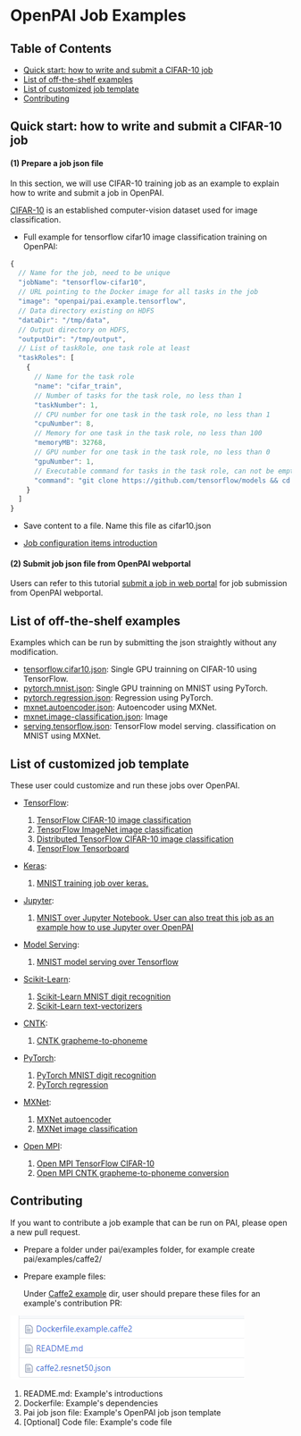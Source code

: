 # OpenPAI Job Examples

## Table of Contents
- [Quick start: how to write and submit a CIFAR-10 job](#quickstart)
- [List of off-the-shelf examples](#offtheshelf)
- [List of customized job template](#customize)
- [Contributing](#contributing)
  
## Quick start: how to write and submit a CIFAR-10 job <a name="quickstart"></a>

####  (1) Prepare a job json file

In this section, we will use CIFAR-10 training job as an example to explain how to write and submit a job in OpenPAI.

[CIFAR-10](http://www.cs.toronto.edu/~kriz/cifar.html) is an established computer-vision dataset used for image classification.

- Full example for tensorflow cifar10 image classification training on OpenPAI: 

```js
{
  // Name for the job, need to be unique
  "jobName": "tensorflow-cifar10",
  // URL pointing to the Docker image for all tasks in the job
  "image": "openpai/pai.example.tensorflow",
  // Data directory existing on HDFS
  "dataDir": "/tmp/data",
  // Output directory on HDFS, 
  "outputDir": "/tmp/output",
  // List of taskRole, one task role at least
  "taskRoles": [
    {
      // Name for the task role
      "name": "cifar_train",
      // Number of tasks for the task role, no less than 1
      "taskNumber": 1,
      // CPU number for one task in the task role, no less than 1
      "cpuNumber": 8,
      // Memory for one task in the task role, no less than 100
      "memoryMB": 32768,
      // GPU number for one task in the task role, no less than 0
      "gpuNumber": 1,
      // Executable command for tasks in the task role, can not be empty
      "command": "git clone https://github.com/tensorflow/models && cd models/research/slim && python download_and_convert_data.py --dataset_name=cifar10 --dataset_dir=$PAI_DATA_DIR && python train_image_classifier.py --batch_size=64 --model_name=inception_v3 --dataset_name=cifar10 --dataset_split_name=train --dataset_dir=$PAI_DATA_DIR --train_dir=$PAI_OUTPUT_DIR"
    }
  ]
}
```

- Save content to a file. Name this file as cifar10.json

- [Job configuration items introduction](../docs/job_tutorial.md#json-config-file-for-job-submission)

####  (2) Submit job json file from OpenPAI webportal

Users can refer to this tutorial [submit a job in web portal](https://github.com/Microsoft/pai/blob/master/docs/submit_from_webportal.md) for job submission from OpenPAI webportal.

## List of off-the-shelf examples <a name="offtheshelf"></a>

Examples which can be run by submitting the json straightly without any modification.

* [tensorflow.cifar10.json](./tensorflow/tensorflow.cifar10.json): Single GPU trainning on CIFAR-10 using TensorFlow.
* [pytorch.mnist.json](./pytorch/pytorch.mnist.json): Single GPU trainning on MNIST using PyTorch.
* [pytorch.regression.json](./pytorch/pytorch.regression.json): Regression using PyTorch.
* [mxnet.autoencoder.json](./mxnet/mxnet.autoencoder.json): Autoencoder using MXNet.
* [mxnet.image-classification.json](./mxnet/mxnet.image-classification.json): Image 
* [serving.tensorflow.json](./serving/serving.tensorflow.json): TensorFlow model serving.
classification on MNIST using MXNet.

## List of customized job template <a name="customize"></a>

These user could customize and run these jobs over OpenPAI.

* [TensorFlow](./tensorflow): 

  1. [TensorFlow CIFAR-10 image classification](./tensorflow#tensorflow-cifar-10-image-classification)
  2. [TensorFlow ImageNet image classification](./tensorflow#tensorflow-imagenet-image-classification)
  3. [Distributed TensorFlow CIFAR-10 image classification](./tensorflow#distributed-tensorflow-cifar-10-image-classification )
  4. [TensorFlow Tensorboard](./tensorflow#tensorflow-tensorboard)

* [Keras](./keras): 
  1. [MNIST training job over keras.](./keras/README.md)
* [Jupyter](./jupyter): 
  1. [MNIST over Jupyter Notebook. User can also treat this job as an example how to use Jupyter over OpenPAI](./jupyter/README.md)
* [Model Serving](./serving): 
  1. [MNIST model serving over Tensorflow](./serving/README.md)
* [Scikit-Learn](./scikit-learn): 
  1. [Scikit-Learn MNIST digit recognition](./scikit-learn/#scikit-learn-mnist-digit-recognition-example)
  2. [Scikit-Learn text-vectorizers](./scikit-learn/#scikit-learn-text-vectorizers-example)
* [CNTK](./cntk): 
  1. [CNTK grapheme-to-phoneme](./cntk/README.md)
* [PyTorch](./pytorch): 
  1. [PyTorch MNIST digit recognition](./pytorch/#pytorch-mnist-digit-recognition-examples)
  2. [PyTorch regression](./pytorch/#pytorch-regression-examples)
* [MXNet](./mxnet): 
  1. [MXNet autoencoder](./mxnet#mxnet-autoencoder-examples)
  2. [MXNet image classification](./mxnet#mxnet-image-classification-examples)
* [Open MPI](./mpi): 
  1. [Open MPI TensorFlow CIFAR-10](./mpi#open-mpi-tensorflow-cifar-10-example)
  2. [Open MPI CNTK grapheme-to-phoneme conversion](./mpi#open-mpi-cntk-grapheme-to-phoneme-conversion-example)

## Contributing <a name="contributing"></a>

If you want to contribute a job example that can be run on PAI, please open a new pull request.

- Prepare a folder under pai/examples folder, for example create pai/examples/caffe2/

- Prepare example files:

  Under [Caffe2 example](./caffe2) dir, user should prepare these files for an example's contribution PR:

![PAI_caffe2_dir](./images/PAI_caffe2_dir.png)

1.  README.md: Example's introductions
2.	Dockerfile: Example's dependencies
3.	Pai job json file: Example's OpenPAI job json template
4.	[Optional] Code file: Example's code file




